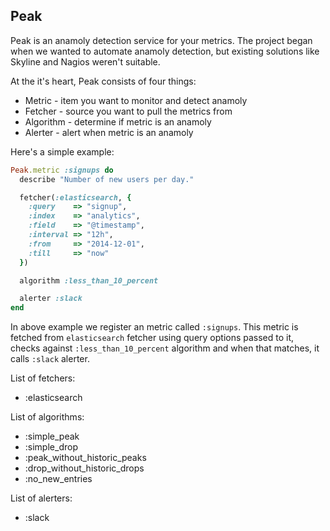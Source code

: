 Peak
----

Peak is an anamoly detection service for your metrics. The project began when we wanted to automate anamoly detection, but existing solutions like Skyline and Nagios weren't suitable.

At the it's heart, Peak consists of four things:

* Metric    - item you want to monitor and detect anamoly
* Fetcher   - source you want to pull the metrics from
* Algorithm - determine if metric is an anamoly
* Alerter   - alert when metric is an anamoly

Here's a simple example:

```ruby
Peak.metric :signups do
  describe "Number of new users per day."

  fetcher(:elasticsearch, {
    :query    => "signup",
    :index    => "analytics",
    :field    => "@timestamp",
    :interval => "12h",
    :from     => "2014-12-01",
    :till     => "now"
  })

  algorithm :less_than_10_percent

  alerter :slack
end
```

In above example we register an metric called `:signups`. This metric is fetched from `elasticsearch` fetcher using query options passed to it, checks against `:less_than_10_percent` algorithm and when that matches, it calls `:slack` alerter.

List of fetchers:
* :elasticsearch

List of algorithms:
* :simple_peak
* :simple_drop
* :peak_without_historic_peaks
* :drop_without_historic_drops
* :no_new_entries

List of alerters:
* :slack
